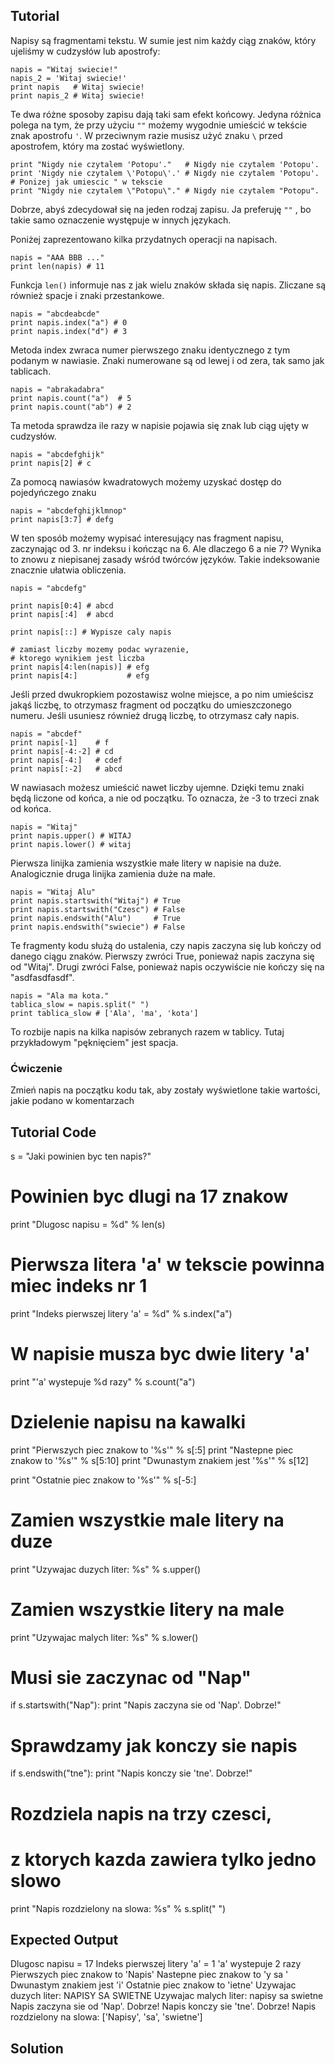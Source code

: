 Tutorial
--------

Napisy są fragmentami tekstu. W sumie jest nim każdy ciąg znaków, który ujeliśmy w cudzysłów lub apostrofy:

    napis = "Witaj swiecie!"
    napis_2 = 'Witaj swiecie!'
    print napis   # Witaj swiecie!
    print napis_2 # Witaj swiecie!

Te dwa różne sposoby zapisu dają taki sam efekt końcowy. Jedyna różnica polega na tym, że przy użyciu `""` możemy wygodnie umieścić w tekście znak apostrofu `'`. W przeciwnym razie musisz użyć znaku `\` przed apostrofem, który ma zostać wyświetlony.

    print "Nigdy nie czytalem 'Potopu'."   # Nigdy nie czytalem 'Potopu'.
    print 'Nigdy nie czytalem \'Potopu\'.' # Nigdy nie czytalem 'Potopu'.
    # Ponizej jak umiescic " w tekscie
    print "Nigdy nie czytalem \"Potopu\"." # Nigdy nie czytalem "Potopu".

Dobrze, abyś zdecydował się na jeden rodzaj zapisu. Ja preferuję `""` , bo takie samo oznaczenie występuje w innych językach.

Poniżej zaprezentowano kilka przydatnych operacji na napisach.

    napis = "AAA BBB ..."
    print len(napis) # 11

Funkcja `len()` informuje nas z jak wielu znaków składa się napis. Zliczane są również spacje i znaki przestankowe.

    napis = "abcdeabcde"
    print napis.index("a") # 0
    print napis.index("d") # 3

Metoda index zwraca numer pierwszego znaku identycznego z tym podanym w nawiasie. Znaki numerowane są od lewej i od zera, tak samo jak tablicach.

    napis = "abrakadabra"
    print napis.count("a")  # 5
    print napis.count("ab") # 2

Ta metoda sprawdza ile razy w napisie pojawia się znak lub ciąg ujęty w cudzysłów.

    napis = "abcdefghijk"
    print napis[2] # c

Za pomocą nawiasów kwadratowych możemy uzyskać dostęp do pojedyńczego znaku

    napis = "abcdefghijklmnop"
    print napis[3:7] # defg

W ten sposób możemy wypisać interesujący nas fragment napisu, zaczynając od 3. nr indeksu i kończąc na 6. Ale dlaczego 6 a nie 7? Wynika to znowu z niepisanej zasady wśród twórców języków. Takie indeksowanie znacznie ułatwia obliczenia.

    napis = "abcdefg"

    print napis[0:4] # abcd
    print napis[:4]  # abcd

    print napis[::] # Wypisze caly napis

    # zamiast liczby mozemy podac wyrazenie,
    # ktorego wynikiem jest liczba
    print napis[4:len(napis)] # efg
    print napis[4:]           # efg

Jeśli przed dwukropkiem pozostawisz wolne miejsce, a po nim umieścisz jakąś liczbę, to otrzymasz fragment od początku do umieszczonego numeru. Jeśli usuniesz również drugą liczbę, to otrzymasz cały napis.

    napis = "abcdef"
    print napis[-1]    # f
    print napis[-4:-2] # cd
    print napis[-4:]   # cdef
    print napis[:-2]   # abcd

W nawiasach możesz umieścić nawet liczby ujemne. Dzięki temu znaki będą liczone od końca, a nie od początku. To oznacza, że -3 to trzeci znak od końca.

    napis = "Witaj"
    print napis.upper() # WITAJ
    print napis.lower() # witaj

Pierwsza linijka zamienia wszystkie małe litery w napisie na duże. Analogicznie druga linijka zamienia duże na małe.

    napis = "Witaj Alu"
    print napis.startswith("Witaj") # True
    print napis.startswith("Czesc") # False
    print napis.endswith("Alu")     # True
    print napis.endswith("swiecie") # False

Te fragmenty kodu służą do ustalenia, czy napis zaczyna się lub kończy od danego ciągu znaków. Pierwszy zwróci True, ponieważ napis zaczyna się od "Witaj". Drugi zwróci False, ponieważ napis oczywiście nie kończy się na "asdfasdfasdf".

    napis = "Ala ma kota."
    tablica_slow = napis.split(" ")
    print tablica_slow # ['Ala', 'ma', 'kota']

To rozbije napis na kilka napisów zebranych razem w tablicy. Tutaj przykładowym "pęknięciem" jest spacja.

### Ćwiczenie

Zmień napis na początku kodu tak, aby zostały wyświetlone takie wartości, jakie podano w komentarzach

Tutorial Code
-------------

s = "Jaki powinien byc ten napis?"

# Powinien byc dlugi na 17 znakow
print "Dlugosc napisu = %d" % len(s)

# Pierwsza litera 'a' w tekscie powinna miec indeks nr 1
print "Indeks pierwszej litery 'a' = %d" % s.index("a")

# W napisie musza byc dwie litery 'a'
print "'a' wystepuje %d razy" % s.count("a")

# Dzielenie napisu na kawalki
print "Pierwszych piec znakow to '%s'" % s[:5]
print "Nastepne piec znakow to '%s'" % s[5:10]
print "Dwunastym znakiem jest '%s'" % s[12]

print "Ostatnie piec znakow to '%s'" % s[-5:]

# Zamien wszystkie male litery na duze
print "Uzywajac duzych liter: %s" % s.upper()

# Zamien wszystkie litery na male
print "Uzywajac malych liter: %s" % s.lower()

# Musi sie zaczynac od "Nap"
if s.startswith("Nap"):
    print "Napis zaczyna sie od 'Nap'. Dobrze!"

# Sprawdzamy jak konczy sie napis
if s.endswith("tne"):
    print "Napis konczy sie 'tne'. Dobrze!"

# Rozdziela napis na trzy czesci,
# z ktorych kazda zawiera tylko jedno slowo
print "Napis rozdzielony na slowa: %s" % s.split(" ")

Expected Output
---------------

Dlugosc napisu = 17
Indeks pierwszej litery 'a' = 1
'a' wystepuje 2 razy
Pierwszych piec znakow to 'Napis'
Nastepne piec znakow to 'y sa '
Dwunastym znakiem jest 'i'
Ostatnie piec znakow to 'ietne'
Uzywajac duzych liter: NAPISY SA SWIETNE
Uzywajac malych liter: napisy sa swietne
Napis zaczyna sie od 'Nap'. Dobrze!
Napis konczy sie 'tne'. Dobrze!
Napis rozdzielony na slowa: ['Napisy', 'sa', 'swietne']

Solution
--------